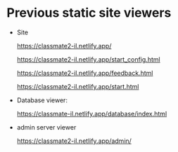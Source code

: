 # Previous static site viewers

- Site

  https://classmate2-il.netlify.app/

  https://classmate2-il.netlify.app/start_config.html

  https://classmate2-il.netlify.app/feedback.html

  https://classmate2-il.netlify.app/start.html

- Database viewer:

  https://classmate-il.netlify.app/database/index.html

- admin server viewer

  https://classmate2-il.netlify.app/admin/
